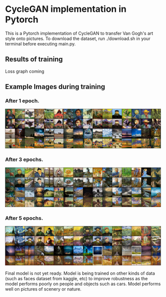 # CycleGAN implementation in Pytorch

This is a Pytorch implementation of CycleGAN to transfer Van Gogh's art style onto pictures.
To download the dataset, run ./download.sh in your terminal before executing main.py.

## Results of training

Loss graph coming

## Example Images during training

### After 1 epoch.
![After 1 epoch](/outputs/900.png)

### After 3 epochs. 

![After 3 epochs](/outputs/4000.png)

### After 5 epochs. 
![After 5 epochs](/outputs/5300.png)

Final model is not yet ready. Model is being trained on other kinds of data (such as faces dataset from kaggle, etc) to improve robustness as the model performs poorly on people and objects such as cars. Model performs well on pictures of scenery or nature.
